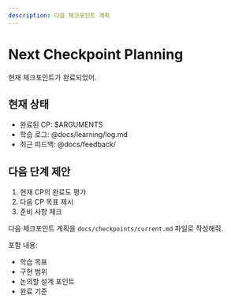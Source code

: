 ```yaml
---
description: 다음 체크포인트 계획
---
```


# Next Checkpoint Planning

현재 체크포인트가 완료되었어.

## 현재 상태
- 완료된 CP: $ARGUMENTS
- 학습 로그: @docs/learning/log.md
- 최근 피드백: @docs/feedback/

## 다음 단계 제안
1. 현재 CP의 완료도 평가
2. 다음 CP 목표 제시
3. 준비 사항 체크

다음 체크포인트 계획을 `docs/checkpoints/current.md` 파일로 작성해줘.

포함 내용:
- 학습 목표
- 구현 범위
- 논의할 설계 포인트
- 완료 기준